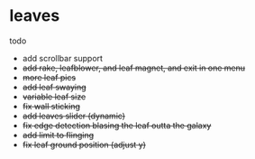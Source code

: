 # leaves
todo
- add scrollbar support
- ~~add rake, leafblower, and leaf magnet, and exit in one menu~~
- ~~more leaf pics~~
- ~~add leaf swaying~~
- ~~variable leaf size~~
- ~~fix wall sticking~~
- ~~add leaves slider (dynamic)~~
- ~~fix edge detection blasing the leaf outta the galaxy~~
- ~~add limit to flinging~~
- ~~fix leaf ground position (adjust y)~~